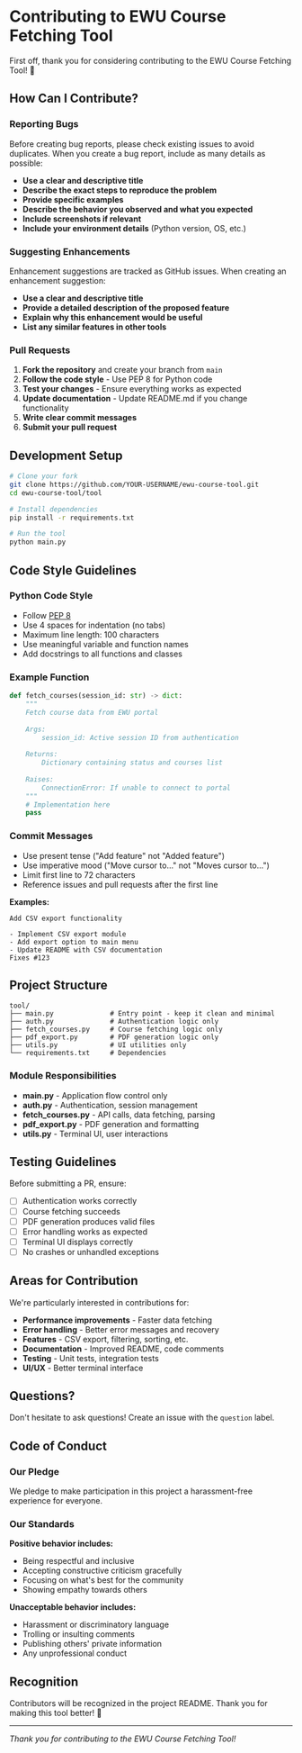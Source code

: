 # Contributing to EWU Course Fetching Tool

First off, thank you for considering contributing to the EWU Course Fetching Tool! 🎉

## How Can I Contribute?

### Reporting Bugs

Before creating bug reports, please check existing issues to avoid duplicates. When you create a bug report, include as many details as possible:

- **Use a clear and descriptive title**
- **Describe the exact steps to reproduce the problem**
- **Provide specific examples**
- **Describe the behavior you observed and what you expected**
- **Include screenshots if relevant**
- **Include your environment details** (Python version, OS, etc.)

### Suggesting Enhancements

Enhancement suggestions are tracked as GitHub issues. When creating an enhancement suggestion:

- **Use a clear and descriptive title**
- **Provide a detailed description of the proposed feature**
- **Explain why this enhancement would be useful**
- **List any similar features in other tools**

### Pull Requests

1. **Fork the repository** and create your branch from `main`
2. **Follow the code style** - Use PEP 8 for Python code
3. **Test your changes** - Ensure everything works as expected
4. **Update documentation** - Update README.md if you change functionality
5. **Write clear commit messages**
6. **Submit your pull request**

## Development Setup

```bash
# Clone your fork
git clone https://github.com/YOUR-USERNAME/ewu-course-tool.git
cd ewu-course-tool/tool

# Install dependencies
pip install -r requirements.txt

# Run the tool
python main.py
```

## Code Style Guidelines

### Python Code Style

- Follow [PEP 8](https://www.python.org/dev/peps/pep-0008/)
- Use 4 spaces for indentation (no tabs)
- Maximum line length: 100 characters
- Use meaningful variable and function names
- Add docstrings to all functions and classes

### Example Function

```python
def fetch_courses(session_id: str) -> dict:
    """
    Fetch course data from EWU portal
    
    Args:
        session_id: Active session ID from authentication
        
    Returns:
        Dictionary containing status and courses list
        
    Raises:
        ConnectionError: If unable to connect to portal
    """
    # Implementation here
    pass
```

### Commit Messages

- Use present tense ("Add feature" not "Added feature")
- Use imperative mood ("Move cursor to..." not "Moves cursor to...")
- Limit first line to 72 characters
- Reference issues and pull requests after the first line

**Examples:**
```
Add CSV export functionality

- Implement CSV export module
- Add export option to main menu
- Update README with CSV documentation
Fixes #123
```

## Project Structure

```
tool/
├── main.py              # Entry point - keep it clean and minimal
├── auth.py              # Authentication logic only
├── fetch_courses.py     # Course fetching logic only
├── pdf_export.py        # PDF generation logic only
├── utils.py             # UI utilities only
└── requirements.txt     # Dependencies
```

### Module Responsibilities

- **main.py** - Application flow control only
- **auth.py** - Authentication, session management
- **fetch_courses.py** - API calls, data fetching, parsing
- **pdf_export.py** - PDF generation and formatting
- **utils.py** - Terminal UI, user interactions

## Testing Guidelines

Before submitting a PR, ensure:

- [ ] Authentication works correctly
- [ ] Course fetching succeeds
- [ ] PDF generation produces valid files
- [ ] Error handling works as expected
- [ ] Terminal UI displays correctly
- [ ] No crashes or unhandled exceptions

## Areas for Contribution

We're particularly interested in contributions for:

- **Performance improvements** - Faster data fetching
- **Error handling** - Better error messages and recovery
- **Features** - CSV export, filtering, sorting, etc.
- **Documentation** - Improved README, code comments
- **Testing** - Unit tests, integration tests
- **UI/UX** - Better terminal interface

## Questions?

Don't hesitate to ask questions! Create an issue with the `question` label.

## Code of Conduct

### Our Pledge

We pledge to make participation in this project a harassment-free experience for everyone.

### Our Standards

**Positive behavior includes:**
- Being respectful and inclusive
- Accepting constructive criticism gracefully
- Focusing on what's best for the community
- Showing empathy towards others

**Unacceptable behavior includes:**
- Harassment or discriminatory language
- Trolling or insulting comments
- Publishing others' private information
- Any unprofessional conduct

## Recognition

Contributors will be recognized in the project README. Thank you for making this tool better! 🙏

---

*Thank you for contributing to the EWU Course Fetching Tool!*

